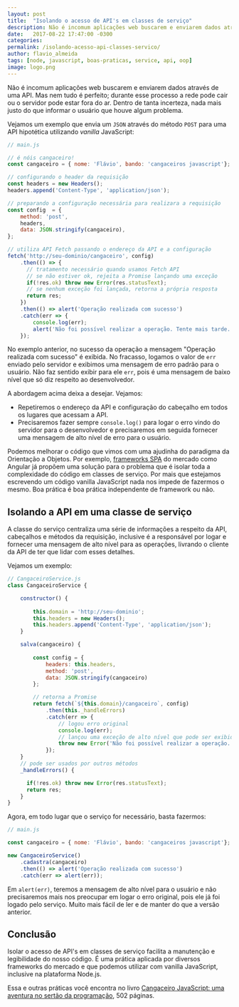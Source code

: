 ```yaml
---
layout: post
title:  "Isolando o acesso de API's em classes de serviço"
description: Não é incomum aplicações web buscarem e enviarem dados através de uma API. Mas nem tudo é perfeito; durante esse processo a rede pode cair ou o servidor pode estar fora do ar. Dentro de tanta incerteza, nada mais justo do que informar o usuário que houve algum problema.
date:   2017-08-22 17:47:00 -0300
categories:
permalink: /isolando-acesso-api-classes-servico/
author: flavio_almeida
tags: [node, javascript, boas-praticas, service, api, oop]
image: logo.png
---
```


Não é incomum aplicações web buscarem e enviarem dados através de uma API. Mas nem tudo é perfeito; durante esse processo a rede pode cair ou o servidor pode estar fora do ar. Dentro de tanta incerteza, nada mais justo do que informar o usuário que houve algum problema.

Vejamos um exemplo que envia um `JSON` através do método `POST` para uma API hipotética utilizando *vanilla* JavaScript:

```javascript
// main.js

// é nóis cangaceiro!
const cangaceiro = { nome: 'Flávio', bando: 'cangaceiros javascript'};

// configurando o header da requisição
const headers = new Headers();
headers.append('Content-Type', 'application/json');

// preparando a configuração necessária para realizara a requisição
const config  = {
    method: 'post',
    headers,
    data: JSON.stringify(cangaceiro),
};

// utiliza API Fetch passando o endereço da API e a configuração
fetch('http://seu-dominio/cangaceiro', config)
    .then(() => {
      // tratamento necessário quando usamos Fetch API
      // se não estiver ok, rejeita a Promise lançando uma exceção
      if(!res.ok) throw new Error(res.statusText);
      // se nenhum exceção foi lançada, retorna a própria resposta
      return res;      
    })
    .then(() => alert('Operação realizada com sucesso')
    .catch(err => {
        console.log(err);
        alert('Não foi possível realizar a operação. Tente mais tarde.');
    });
```

No exemplo anterior, no sucesso da operação a mensagem "Operação realizada com sucesso" é exibida. No fracasso, logamos o valor de `err` enviado pelo servidor e exibimos uma mensagem de erro padrão para o usuário. Não faz sentido exibir para ele `err`, pois é uma mensagem de baixo nível que só diz respeito ao desenvolvedor.

A abordagem acima deixa a desejar. Vejamos:

* Repetiremos o endereço da API e configuração do cabeçalho em todos os lugares que acessam a API.
* Precisaremos fazer sempre `console.log()` para logar o erro vindo do servidor para o desenvolvedor e precisaremos em seguida fornecer uma mensagem de alto nível de erro para o usuário.

Podemos melhorar o código que vimos com uma ajudinha do paradigma da Orientação a Objetos. Por exemplo, <a href="http://hipsters.tech/single-page-applications-hipsters-16/" target="_blank">frameworks SPA</a> do mercado como Angular já propõem uma solução para o problema que é isolar toda a complexidade do código em classes de serviço. Por mais que estejamos escrevendo um código vanilla JavaScript nada nos impede de fazermos o mesmo. Boa prática é boa prática independente de framework ou não.

## Isolando a API em uma classe de serviço

A classe do serviço centraliza uma série de informações a respeito da API, cabeçalhos e métodos da requisição, inclusive é a responsável por logar e fornecer uma mensagem de alto nível para as operações, livrando o cliente da API de ter que lidar com esses detalhes.

Vejamos um exemplo:

```javascript
// CangaceiroService.js
class CangaceiroService {

    constructor() {
      
        this.domain = 'http://seu-dominio';
        this.headers = new Headers();
        this.headers.append('Content-Type', 'application/json');
    }

    salva(cangaceiro) {
    
        const config = { 
            headers: this.headers, 
            method: 'post', 
            data: JSON.stringify(cangaceiro) 
        };

        // retorna a Promise
        return fetch(`${this.domain}/cangaceiro`, config)
            .then(this._handleErrors)
            .catch(err => {
                // logou erro original
                console.log(err);
                // lançou uma exceção de alto nível que pode ser exibida para o usuário
                throw new Error('Não foi possível realizar a operação. Tente mais tarde');
            });
    }
    // pode ser usados por outros métodos
    _handleErrors() {

      if(!res.ok) throw new Error(res.statusText);
      return res;      
    }
}
```

Agora, em todo lugar que o serviço for necessário,  basta fazermos:

```javascript
// main.js

const cangaceiro = { nome: 'Flávio', bando: 'cangaceiros javascript'};

new CangaceiroService()
    .cadastra(cangaceiro)
    .then(() => alert('Operação realizada com sucesso')
    .catch(err => alert(err));
```
Em `alert(err)`, teremos a mensagem de alto nível para o usuário e não precisaremos mais nos preocupar em logar o erro original, pois ele já foi logado pelo serviço. Muito mais fácil de ler e de manter do que a versão anterior. 

## Conclusão 

Isolar o acesso de API's em classes de serviço facilita a manutenção e legibilidade do nosso código. É uma prática aplicada por diversos frameworks do mercado e que podemos utilizar com vanilla JavaScript, inclusive na plataforma Node.js.

Essa e outras práticas você encontra no livro <a href="goo.gl/5sPR8X">Cangaceiro JavaScript: uma aventura no sertão da programação</a>, 502 páginas.
